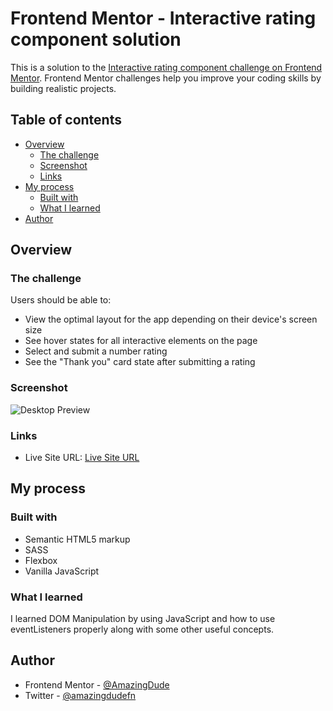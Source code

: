 # Frontend Mentor - Interactive rating component solution

This is a solution to the [Interactive rating component challenge on Frontend Mentor](https://www.frontendmentor.io/challenges/interactive-rating-component-koxpeBUmI). Frontend Mentor challenges help you improve your coding skills by building realistic projects. 

## Table of contents

- [Overview](#overview)
  - [The challenge](#the-challenge)
  - [Screenshot](#screenshot)
  - [Links](#links)
- [My process](#my-process)
  - [Built with](#built-with)
  - [What I learned](#what-i-learned)
- [Author](#author)



## Overview

### The challenge

Users should be able to:

- View the optimal layout for the app depending on their device's screen size
- See hover states for all interactive elements on the page
- Select and submit a number rating
- See the "Thank you" card state after submitting a rating

### Screenshot

![Desktop Preview](./Previvew.png)

### Links

- Live Site URL: [Live Site URL](https://interactive-rating-component-amazingdude.vercel.app/)

## My process

### Built with

- Semantic HTML5 markup
- SASS
- Flexbox
- Vanilla JavaScript

### What I learned

I learned DOM Manipulation by using JavaScript and how to use eventListeners properly along with some other useful concepts.

## Author


- Frontend Mentor - [@AmazingDude](https://www.frontendmentor.io/profile/AmazingDude)
- Twitter - [@amazingdudefn](https://www.twitter.com/amazingdudefn)

